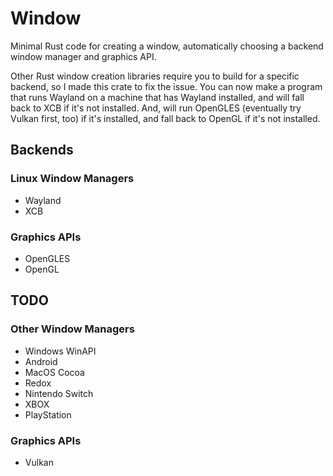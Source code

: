 # Window
Minimal Rust code for creating a window, automatically choosing a backend window manager and graphics API.

Other Rust window creation libraries require you to build for a specific backend, so I made this crate to fix the issue.  You can now make a program that runs Wayland on a machine that has Wayland installed, and will fall back to XCB if it's not installed.  And, will run OpenGLES (eventually try Vulkan first, too) if it's installed, and fall back to OpenGL if it's not installed.

## Backends
### Linux Window Managers
- Wayland
- XCB

### Graphics APIs
- OpenGLES
- OpenGL

## TODO
### Other Window Managers
- Windows WinAPI
- Android
- MacOS Cocoa
- Redox
- Nintendo Switch
- XBOX
- PlayStation

### Graphics APIs
- Vulkan

